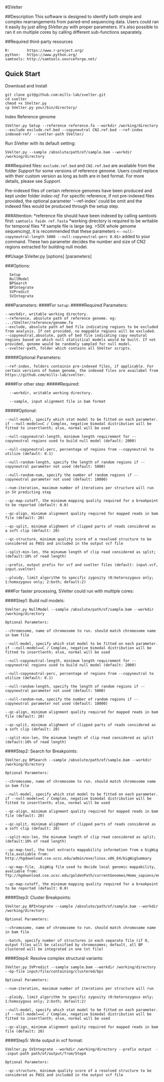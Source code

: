 #SVelter

##Description
This software is designed to identify both simple and complex rearrangements from paired-end sequencing data. Users could ran it easily by just alling *SVelter.py* with proper parameters. It's also possible to ran it on multiple cores by calling different sub-functions separately.

##Required third-party resources
```
R:        https://www.r-project.org/
python:   https://www.python.org/
samtools: http://samtools.sourceforge.net/
```

## Quick Start
Download and Install
```
git clone git@github.com:mills-lab/svelter.git
cd svelter
chmod +x SVelter.py
cp SVelter.py your/bin/directory/
```
Index Reference genome
``` 
SVelter.py Setup --reference reference.fa --workdir /working/directory --exclude exclude.ref.bed --copyneutral CN2.ref.bed --ref-index indexed-ref/ --svelter-path SVelter/ 
```
Run SVelter with its default setting:
```
SVelter.py --sample /absolute/path/of/sample.bam --workdir /working/directory
```

###Required files:
`exclude.ref.bed` and `CN2.ref.bed` are available from the folder *Support* for some versions of reference genome. Users could replace with their custom version as long as both are in bed format. For more details, please see *Support*. 

Pre-indexed files of certain reference genomes have been produced and kept under folder *index-ref*. For specific reference, if not pre-indexed files provided, the optional parameter '--ref-index' could be omit and the indexed files would be produced through the setup step. 

###Attention:
*reference file should have been indexed by calling samtools first:  `samtools faidx ref.fasta`
*working directory is required to be writable for temporal files 
*if sample file is large (eg. >50X whole genome sequencing), it is recommended that these parameters `<--null-copyneutral-length 5000 --null-copyneutral-perc 0.01>` added to your command. These two parameter decides the number and size of CN2 regions extracted for building null model.


##Usage
SVelter.py  [options]  [parameters]

###Options:
```
  Setup
  NullModel
  BPSearch
  BPIntegrate
  SVPredict
  SVIntegrate
```

###Parameters:
####For `Setup`:
#####Required Parameters:
```
--workdir, writable working directory.
--reference, absolute path of reference genome. eg: .../SVelter/reference/genome.fa
--exclude, absolute path of bed file indicating regions to be excluded from analysis. If not provided, no mappable regions will be excluded.
--copyneutral,absolute, path of bed file indicating copy neutural regions based on which null statistical models would be built. If not provided, genome would be randomly sampled for null model.
--svelter-path, folder which contains all SVelter scripts.
```
#####Optional Parameters:
```
--ref-index, folders containin pre-indexed files, if applicable. For certain versions of human genome, the indexed files are availabel from https://github.com/mills-lab/svelter.
```
####For other step:
#####Required:
```
  --workdir, writable working directory.
  
  --sample, input alignment file in bam format
```

#####Optional:
```
--null-model, specify which stat model to be fitted on each parameter. if --null-model==C / Complex, negative bimodal distribution will be fitted to insertlenth; else, normal will be used

--null-copyneutral-length, minimum length requirement for --copyneutral regions used to build null model (default: 2000)

--null-copyneutral-perc, percentage of regions from --copyneutral to utilize (default: 0.1)

--null-random-length, specify the length of random regions if --copyneutral parameter not used (default: 5000)

--null-random-num, specify the number of random regions if --copyneutral parameter not used (default: 10000)

--num-iteration, maximum number of iterations per structure will run in SV predicting step

--qc-map-cutoff, the minimum mapping quality required for a breakpoint to be reported (default: 0.0)

--qc-align, minimum alignment quality required for mapped reads in bam file (default: 20)

--qc-split, minimum alighment of clipped parts of reads considered as a soft clip (default: 20)

--qc-structure, minimum quality score of a resolved structure to be considered as PASS and included in the output vcf file

--split-min-len, the minumum length of clip read considered as split; (default:10% of read length)

--prefix, output prefix for vcf and svelter files (default: input.vcf, input.svelter)

--ploidy, limit algorithm to specific zygosity (0:heterozygous only; 1:homozygous only; 2:both; default:2)
```


###For faster processing, SVelter could run with multiple cores:

####Step1: Build null models:
```
SVelter.py NullModel --sample /absolute/path/of/sample.bam --workdir /working/directory
```

```
Optional Parameters:

--chromosome, name of chromosome to run. should match chromosome name in bam file

--null-model, specify which stat model to be fitted on each parameter. if --null-model==C / Complex, negative bimodal distribution will be fitted to insertlenth; else, normal will be used

--null-copyneutral-length, minimum length requirement for --copyneutral regions used to build null model (default: 2000)

--null-copyneutral-perc, percentage of regions from --copyneutral to utilize (default: 0.1)

--null-random-length, specify the length of random regions if --copyneutral parameter not used (default: 5000)

--null-random-num, specify the number of random regions if --copyneutral parameter not used (default: 10000)

--qc-align, minimum alignment quality required for mapped reads in bam file (default: 20)

--qc-split, minimum alighment of clipped parts of reads considered as a soft clip (default: 20)

--split-min-len, the minumum length of clip read considered as split  (default:10% of read length)
```

####Step2: Search for Breakpoints:
```
SVelter.py BPSearch --sample /absolute/path/of/sample.bam --workdir /working/directory
```

```
Optional Parameters:

--chromosome, name of chromosome to run. should match chromosome name in bam file

--null-model, specify which stat model to be fitted on each parameter. if --null-model==C / Complex, negative bimodal distribution will be fitted to insertlenth; else, normal will be used

--qc-align, minimum alignment quality required for mapped reads in bam file (default: 20)

--qc-split, minimum alighment of clipped parts of reads considered as a soft clip (default: 20)

--split-min-len, the minumum length of clip read considered as split; (default:10% of read length)

--qc-map-tool, the tool extracts mappability information from a bigWig file,avaliable from: http://hgdownload.cse.ucsc.edu/admin/exe/linux.x86_64/bigWigSummary

--qc-map-file, .bigWig file used to decide local genomic mappability, avaliable from: ftp://hgdownload.cse.ucsc.edu/goldenPath/currentGenomes/Homo_sapiens/encodeDCC/wgEncodeMapability/

--qc-map-cutoff, the minimum mapping quality required for a breakpoint to be reported (default: 0.0)
```

####Step3: Cluster Breakpoints:
```
SVelter.py BPIntegrate --sample /absolute/path/of/sample.bam --workdir /working/directory
```

```
Optional Parameters:

--chromosome, name of chromosome to run. should match chromosome name in bam file

--batch, specify number of structures in each separate file (if 0, output files will be calssified by chromosomes; default, all BP clustered will be integrated in one txt file)
```

####Step4: Resolve complex structural variants:
```
SVelter.py SVPredict --sample sample.bam --workdir /working/directory --bp-file input/file/containing/clustered/bps
 ```
 
 ```
Optional Parameters:

--num-iteration, maximum number of iterations per structure will run

--ploidy, limit algorithm to specific zygosity (0:heterozygous only; 1:homozygous only; 2:both; default:2)

--null-model, specify which stat model to be fitted on each parameter. if --null-model==C / Complex, negative bimodal distribution will be fitted to insertlenth; else, normal will be used

--qc-align, minimum alignment quality required for mapped reads in bam file (default: 20)
```

####Step5: Write output in vcf format:
```
SVelter.py SVIntegrate --workdir /working/directory --prefix output  --input-path path/of/output/from/Step4
```

```
Optional Parameters:

--qc-structure, minimum quality score of a resolved structure to be considered as PASS and included in the output vcf file
```

